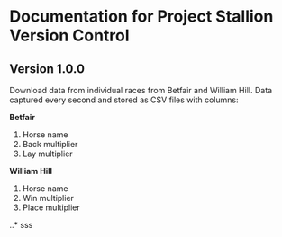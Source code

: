# Documentation for Project Stallion Version Control

## Version 1.0.0
Download data from individual races from Betfair and William Hill.
Data captured every second and stored as CSV files with columns:

  **Betfair**
  1. Horse name
  2. Back multiplier
  3. Lay multiplier
  
  **William Hill**
  1. Horse name
  2. Win multiplier
  3. Place multiplier
  
..* sss
